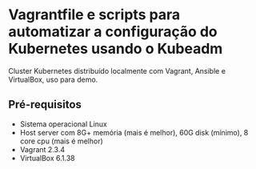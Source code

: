 # Vagrantfile e scripts para automatizar a configuração do Kubernetes usando o Kubeadm
Cluster Kubernetes distribuído localmente com Vagrant, Ansible e VirtualBox, uso para demo.
## Pré-requisitos
- Sistema operacional Linux
- Host server com 8G+ memória (mais é melhor), 60G disk (mínimo), 8 core cpu (mais é melhor)
- Vagrant 2.3.4 
- VirtualBox 6.1.38

